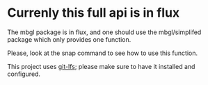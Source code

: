 # Currenly this full api is in flux

The mbgl package is in flux, and one should use the mbgl/simplifed package which only
provides one function.

Please, look at the snap command to see how to use this function.

This project uses [git-lfs](https://git-lfs.github.com/); please make sure to have it installed and configured.


